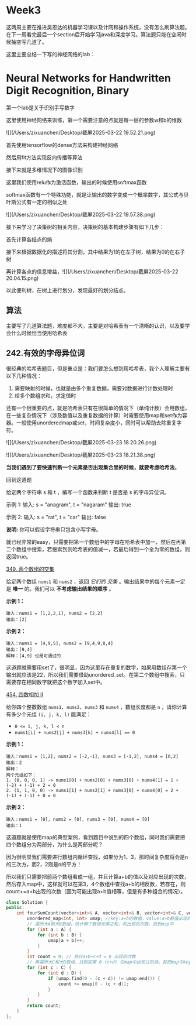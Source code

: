 

# Week3 #

这两周主要在推进吴恩达的机器学习课以及计网和操作系统，没有怎么刷算法题。在下一周看完最后一个section后开始学习java和深度学习。算法题只能在空闲时候抽空写几道了。

这里主要总结一下写的神经网络的lab：

# Neural Networks for Handwritten Digit Recognition, Binary

第一个lab是关于识别手写数字

这里使用神经网络来训练，第一个需要注意的点就是每一层的参数w和b的维数

![](/Users/zixuanchen/Desktop/截屏2025-03-22 19.52.21.png)

首先使用tensorflow的dense方法来构建神经网络

然后用fit方法实现反向传播等算法

接下来就是多维情况下的图像识别

这里我们使用relu作为激活函数，输出的时候使用softmax函数

softmax函数有一个特殊功能，就是让输出的数字变成一个概率数字，其公式与贝叶斯公式有一定的相似之处

![](/Users/zixuanchen/Desktop/截屏2025-03-22 19.57.38.png)

接下来学习了决策树的相关内容，决策树的基本构建步骤有如下几步：

首先计算各结点的熵

接下来根据数据化的描述将其分割，其中结果为1的在左子树，结果为0的在右子树

再计算各点的信息增益，![](/Users/zixuanchen/Desktop/截屏2025-03-22 20.04.15.png)

以此便利树，在树上进行划分，发现最好的划分结点。

## 算法 ##

主要写了几道算法题，难度都不大，主要是对哈希表有一个清晰的认识，以及要学会什么时候恰当使用哈希表

## 242.有效的字母异位词 ##



很经典的哈希表题目，但是重点是：我们要怎么想到用哈希表，我个人理解主要有以下几种情况：

1. 需要映射的时候，也就是由多个重复数据，需要对数据进行计数处理时
2. 给多个数组求和，求定值时



还有一个很重要的点，就是哈希表只有在很简单的情况下（单纯计数）会用数组，在一些复杂情况下（涉及数值以及重复数据的计算）时需要使用map和set作为容器。一般使用unorderedmap或set，时间复杂度小，同时可以帮助去除重复字符。

![](/Users/zixuanchen/Desktop/截屏2025-03-23 18.20.26.png)

![](/Users/zixuanchen/Desktop/截屏2025-03-23 18.21.38.png)

**当我们遇到了要快速判断一个元素是否出现集合里的时候，就要考虑哈希法**。

回到这道题

给定两个字符串 s 和 t ，编写一个函数来判断 t 是否是 s 的字母异位词。

示例 1: 输入: s = "anagram", t = "nagaram" 输出: true

示例 2: 输入: s = "rat", t = "car" 输出: false

**说明:** 你可以假设字符串只包含小写字母。

就已经非常的easy，只需要把第一个数组中的字母在哈希表中加一，然后在再第二个数组中搜索，若搜索到则哈希表的值减一，若最后得到一个全为零的数组，则返回true。



[349. 两个数组的交集](https://leetcode.cn/problems/intersection-of-two-arrays/)

给定两个数组 `nums1` 和 `nums2` ，返回 *它们的 交集* 。输出结果中的每个元素一定是 **唯一** 的。我们可以 **不考虑输出结果的顺序** 。

 

**示例 1：**

```
输入：nums1 = [1,2,2,1], nums2 = [2,2]
输出：[2]
```

**示例 2：**

```
输入：nums1 = [4,9,5], nums2 = [9,4,9,8,4]
输出：[9,4]
解释：[4,9] 也是可通过的
```

这道题就需要用set了，很明显，因为这里存在重复的数字，如果用数组存第一个输出就应该是22，所以我们需要借助unordered_set。在第二个数组中搜索，只需要存在相同数字就把这个数字加入set中。



[454. 四数相加 II](https://leetcode.cn/problems/4sum-ii/)

给你四个整数数组 `nums1`、`nums2`、`nums3` 和 `nums4` ，数组长度都是 `n` ，请你计算有多少个元组 `(i, j, k, l)` 能满足：

- `0 <= i, j, k, l < n`
- `nums1[i] + nums2[j] + nums3[k] + nums4[l] == 0`

 

**示例 1：**

```
输入：nums1 = [1,2], nums2 = [-2,-1], nums3 = [-1,2], nums4 = [0,2]
输出：2
解释：
两个元组如下：
1. (0, 0, 0, 1) -> nums1[0] + nums2[0] + nums3[0] + nums4[1] = 1 + (-2) + (-1) + 2 = 0
2. (1, 1, 0, 0) -> nums1[1] + nums2[1] + nums3[0] + nums4[0] = 2 + (-1) + (-1) + 0 = 0
```

**示例 2：**

```
输入：nums1 = [0], nums2 = [0], nums3 = [0], nums4 = [0]
输出：1
```

这道题就是使用map的典型案例，看到题目中说到的四个数组，同时我们需要把四个数组分为两部分，为什么是两部分呢？

因为很明显我们需要进行数组内循环查找，如果分为1，3，那时间复杂度将会是n的三次方，而2，2则是n的平方！

所以我们只需要把前两个数组看成一组，并且计算a+b的值以及对应出现的次数，然后存入map中，这样就可以在第3，4个数组中查找a+b的相反数，若存在，则count+=a+b出现的次数（因为可能出现a+b值相等，但是有多种组合的情况）。

```cpp
class Solution {
public:
    int fourSumCount(vector<int>& A, vector<int>& B, vector<int>& C, vector<int>& D) {
        unordered_map<int, int> umap; //key:a+b的数值，value:a+b数值出现的次数
        // 遍历大A和大B数组，统计两个数组元素之和，和出现的次数，放到map中
        for (int a : A) {
            for (int b : B) {
                umap[a + b]++;
            }
        }
        int count = 0; // 统计a+b+c+d = 0 出现的次数
        // 再遍历大C和大D数组，找到如果 0-(c+d) 在map中出现过的话，就把map中key对应的value也就是出现次数统计出来。
        for (int c : C) {
            for (int d : D) {
                if (umap.find(0 - (c + d)) != umap.end()) {
                    count += umap[0 - (c + d)];
                }
            }
        }
        return count;
    }
};
```
